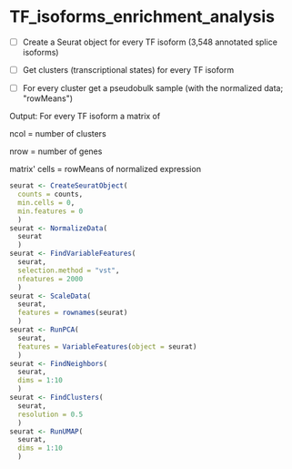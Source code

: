 # TF_isoforms_enrichment_analysis

- [ ] Create a Seurat object for every TF isoform (3,548 annotated splice isoforms)

- [ ] Get clusters (transcriptional states) for every TF isoform

- [ ] For every cluster get a pseudobulk sample (with the normalized data; "rowMeans")

Output: For every TF isoform a matrix of 

  ncol = number of clusters
  
  nrow = number of genes
  
  matrix' cells = rowMeans of normalized expression

```r
seurat <- CreateSeuratObject(
  counts = counts, 
  min.cells = 0, 
  min.features = 0
  )
seurat <- NormalizeData(
  seurat
  )
seurat <- FindVariableFeatures(
  seurat, 
  selection.method = "vst", 
  nfeatures = 2000
  )
seurat <- ScaleData(
  seurat, 
  features = rownames(seurat)
  )
seurat <- RunPCA(
  seurat, 
  features = VariableFeatures(object = seurat)
  )
seurat <- FindNeighbors(
  seurat, 
  dims = 1:10
  )
seurat <- FindClusters(
  seurat, 
  resolution = 0.5
  )
seurat <- RunUMAP(
  seurat, 
  dims = 1:10
  )
```
